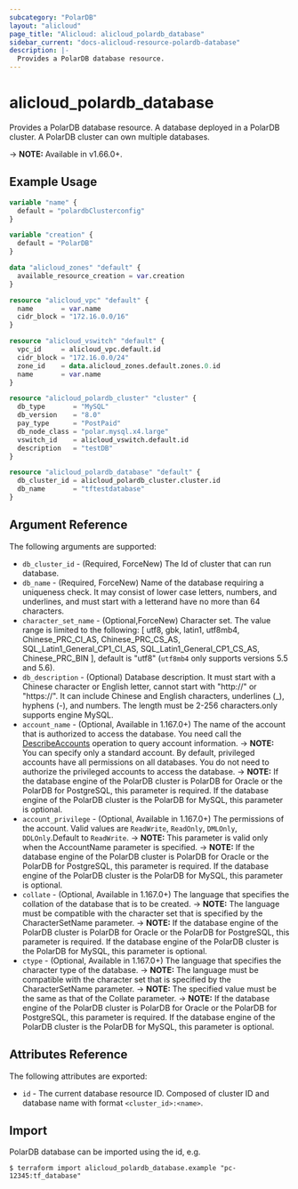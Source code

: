 ```yaml
---
subcategory: "PolarDB"
layout: "alicloud"
page_title: "Alicloud: alicloud_polardb_database"
sidebar_current: "docs-alicloud-resource-polardb-database"
description: |-
  Provides a PolarDB database resource.
---
```


# alicloud\_polardb\_database

Provides a PolarDB database resource. A database deployed in a PolarDB cluster. A PolarDB cluster can own multiple databases.

-> **NOTE:** Available in v1.66.0+.

## Example Usage

```terraform
variable "name" {
  default = "polardbClusterconfig"
}

variable "creation" {
  default = "PolarDB"
}

data "alicloud_zones" "default" {
  available_resource_creation = var.creation
}

resource "alicloud_vpc" "default" {
  name       = var.name
  cidr_block = "172.16.0.0/16"
}

resource "alicloud_vswitch" "default" {
  vpc_id     = alicloud_vpc.default.id
  cidr_block = "172.16.0.0/24"
  zone_id    = data.alicloud_zones.default.zones.0.id
  name       = var.name
}

resource "alicloud_polardb_cluster" "cluster" {
  db_type       = "MySQL"
  db_version    = "8.0"
  pay_type      = "PostPaid"
  db_node_class = "polar.mysql.x4.large"
  vswitch_id    = alicloud_vswitch.default.id
  description   = "testDB"
}

resource "alicloud_polardb_database" "default" {
  db_cluster_id = alicloud_polardb_cluster.cluster.id
  db_name       = "tftestdatabase"
}
```

## Argument Reference

The following arguments are supported:

* `db_cluster_id` - (Required, ForceNew) The Id of cluster that can run database.
* `db_name` - (Required, ForceNew) Name of the database requiring a uniqueness check. It may consist of lower case letters, numbers, and underlines, and must start with a letterand have no more than 64 characters.
* `character_set_name` - (Optional,ForceNew) Character set. The value range is limited to the following: [ utf8, gbk, latin1, utf8mb4, Chinese_PRC_CI_AS, Chinese_PRC_CS_AS, SQL_Latin1_General_CP1_CI_AS, SQL_Latin1_General_CP1_CS_AS, Chinese_PRC_BIN ], default is "utf8" \(`utf8mb4` only supports versions 5.5 and 5.6\).
* `db_description` - (Optional) Database description. It must start with a Chinese character or English letter, cannot start with "http://" or "https://". It can include Chinese and English characters, underlines (_), hyphens (-), and numbers. The length must be 2-256 characters.only supports engine MySQL.
* `account_name` - (Optional, Available in 1.167.0+) The name of the account that is authorized to access the database. You need call the [DescribeAccounts](https://help.aliyun.com/document_detail/98107.html) operation to query account information.
  -> **NOTE:** You can specify only a standard account. By default, privileged accounts have all permissions on all databases. You do not need to authorize the privileged accounts to access the database.
  -> **NOTE:** If the database engine of the PolarDB cluster is PolarDB for Oracle or the PolarDB for PostgreSQL, this parameter is required. If the database engine of the PolarDB cluster is the PolarDB for MySQL, this parameter is optional.
* `account_privilege` - (Optional, Available in 1.167.0+) The permissions of the account. Valid values are `ReadWrite`, `ReadOnly`, `DMLOnly`, `DDLOnly`.Default to `ReadWrite`.
  -> **NOTE:** This parameter is valid only when the AccountName parameter is specified.
  -> **NOTE:** If the database engine of the PolarDB cluster is PolarDB for Oracle or the PolarDB for PostgreSQL, this parameter is required. If the database engine of the PolarDB cluster is the PolarDB for MySQL, this parameter is optional.
* `collate` - (Optional, Available in 1.167.0+) The language that specifies the collation of the database that is to be created.
  -> **NOTE:** The language must be compatible with the character set that is specified by the CharacterSetName parameter.
  -> **NOTE:** If the database engine of the PolarDB cluster is PolarDB for Oracle or the PolarDB for PostgreSQL, this parameter is required. If the database engine of the PolarDB cluster is the PolarDB for MySQL, this parameter is optional.
* `ctype` - (Optional, Available in 1.167.0+) The language that specifies the character type of the database.
  -> **NOTE:** The language must be compatible with the character set that is specified by the CharacterSetName parameter.
  -> **NOTE:** The specified value must be the same as that of the Collate parameter.
  -> **NOTE:** If the database engine of the PolarDB cluster is PolarDB for Oracle or the PolarDB for PostgreSQL, this parameter is required. If the database engine of the PolarDB cluster is the PolarDB for MySQL, this parameter is optional.


## Attributes Reference

The following attributes are exported:

* `id` - The current database resource ID. Composed of cluster ID and database name with format `<cluster_id>:<name>`.

## Import

PolarDB database can be imported using the id, e.g.

```
$ terraform import alicloud_polardb_database.example "pc-12345:tf_database"
```
